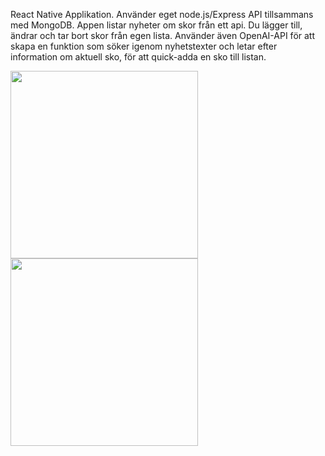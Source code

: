 React Native Applikation.
Använder eget node.js/Express API tillsammans med MongoDB.
Appen listar nyheter om skor från ett api. Du lägger till, ändrar och tar bort skor från egen lista.
Använder även OpenAI-API för att skapa en funktion som söker igenom nyhetstexter och letar efter information om aktuell sko, för att quick-adda en sko till listan.



<img src="https://github.com/user-attachments/assets/2054c122-1acc-4179-9c5d-69433b9a0e2d" width="300" />

<img src="https://github.com/user-attachments/assets/3fcd4e0d-5321-41d1-b062-0afcf0f9d8fc" width="300" />

